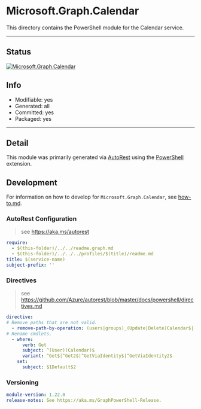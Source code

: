 <!-- region Generated -->
# Microsoft.Graph.Calendar
This directory contains the PowerShell module for the Calendar service.

---
## Status
[![Microsoft.Graph.Calendar](https://img.shields.io/powershellgallery/v/Microsoft.Graph.Calendar.svg?style=flat-square&label=Microsoft.Graph.Calendar "Microsoft.Graph.Calendar")](https://www.powershellgallery.com/packages/Microsoft.Graph.Calendar/)

## Info
- Modifiable: yes
- Generated: all
- Committed: yes
- Packaged: yes

---
## Detail
This module was primarily generated via [AutoRest](https://github.com/Azure/autorest) using the [PowerShell](https://github.com/Azure/autorest.powershell) extension.

## Development
For information on how to develop for `Microsoft.Graph.Calendar`, see [how-to.md](how-to.md).
<!-- endregion -->

### AutoRest Configuration

> see https://aka.ms/autorest

``` yaml
require:
  - $(this-folder)/../../readme.graph.md
  - $(this-folder)/../../../profiles/$(title)/readme.md
title: $(service-name)
subject-prefix: ''
```

### Directives

> see https://github.com/Azure/autorest/blob/master/docs/powershell/directives.md

``` yaml
directive:
# Remove paths that are not valid.
  - remove-path-by-operation: (users|groups)_(Update|Delete)Calendar$|(users|groups)..*_(Get|Create|Update|Delete)CalendarView$|(users|groups).(calendar|calendars).calendarView.*$|(users|groups).calendar_.*Events$|users.calendars_(Get|Update|Delete)Events$|(users|groups).(calendar|calendars).events.*$|(users|groups)_.*CalendarView$|(users|groups).calendarView.*$|users.calendarGroups_(Get|Update|Delete)Calendars$|users.calendarGroups.calendars.*$|(groups|users).events_(Create|Update|Create)Calendar$|(users|groups).events.calendar.*$
# Rename cmdlets.
  - where:
      verb: Get
      subject: ^(User)(Calendar)$
      variant: ^Get$|^Get2$|^GetViaIdentity$|^GetViaIdentity2$
    set:
      subject: $1Default$2

```
### Versioning

``` yaml
module-version: 1.22.0
release-notes: See https://aka.ms/GraphPowerShell-Release.
```
